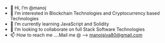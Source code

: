 - 👋 Hi, I’m @manoj
- 👀 I’m interested in Blockchain Technologies and Cryptocurrency based Technologies
- 🌱 I’m currently learning JavaScript and Solidity
- 💞️ I’m looking to collaborate on full Stack Software Technologies
- 📫 How to reach me ....Mail me @ --> manojsiva80@gmail.com                                    

<!---
manojsiva/manojsiva is a ✨ special ✨ repository because its `README.md` (this file) appears on your GitHub profile.
You can click the Preview link to take a look at your changes.
--->
